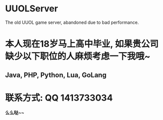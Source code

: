 # UUOLServer
The old UUOL game server, abandoned due to bad performance. 

# 本人现在18岁马上高中毕业, 如果贵公司缺少以下职位的人麻烦考虑一下我哦~ 
## Java, PHP, Python, Lua, GoLang

# 联系方式: QQ 1413733034

#### 么么哒~~ 
